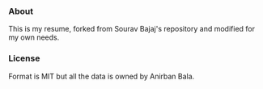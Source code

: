 ### About
This is my resume, forked from Sourav Bajaj's repository and modified for my own needs.

### License
Format is MIT but all the data is owned by Anirban Bala.
